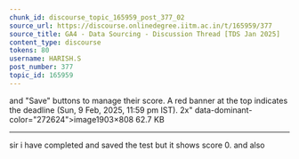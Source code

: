 ```yaml
---
chunk_id: discourse_topic_165959_post_377_02
source_url: https://discourse.onlinedegree.iitm.ac.in/t/165959/377
source_title: GA4 - Data Sourcing - Discussion Thread [TDS Jan 2025]
content_type: discourse
tokens: 80
username: HARISH.S
post_number: 377
topic_id: 165959
---
```


 and "Save" buttons to manage their score. A red banner at the top indicates the deadline (Sun, 9 Feb, 2025, 11:59 pm IST). 2x" data-dominant-color="272624">image1903×808 62.7 KB

---

sir i have completed and saved the test but it shows score 0. and also
